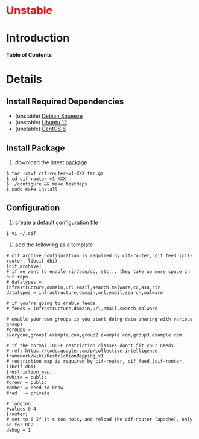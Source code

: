 <font color='red'>
<h1>Unstable</h1>
</font>

# Introduction #

**Table of Contents**


# Details #
## Install Required Dependencies ##
  * (unstable) [Debian Squeeze](RouterInstall_DebianSqueeze_v1.md)
  * (unstable) [Ubuntu 12](RouterInstall_Ubuntu12_v1.md)
  * (unstable) [CentOS 6](RouterInstall_CentOS6_v1.md)
## Install Package ##
  1. download the latest [package](http://code.google.com/p/collective-intelligence-framework/downloads/list?q=label:v1+cif-router)
```
$ tar -xzvf cif-router-v1-XXX.tar.gz
$ cd cif-router-v1-XXX
$ ./configure && make testdeps
$ sudo make install
```
## Configuration ##
  1. create a default configuration file
```
$ vi ~/.cif
```
  1. add the following as a template
```
# cif_archive configuration is required by cif-router, cif_feed (cif-router, libcif-dbi)
[cif_archive]
# if we want to enable rir/asn/cc, etc... they take up more space in our repo
# datatypes = infrastructure,domain,url,email,search,malware,cc,asn,rir
datatypes = infrastructure,domain,url,email,search,malware

# if you're going to enable feeds
# feeds = infrastructure,domain,url,email,search,malware

# enable your own groups is you start doing data-sharing with various groups
#groups = everyone,group1.example.com,group2.example.com,group3.example.com

# if the normal IODEF restriction classes don't fit your needs
# ref: https://code.google.com/p/collective-intelligence-framework/wiki/RestrictionMapping_v1
# restriction map is required by cif-router, cif_feed (cif-router, libcif-dbi)
[restriction_map]
#white = public 
#green = public 
#amber = need-to-know 
#red   = private

# logging
#values 0-4
[router]
# set to 0 if it's too noisy and reload the cif-router (apache), only on for RC2
debug = 1
```